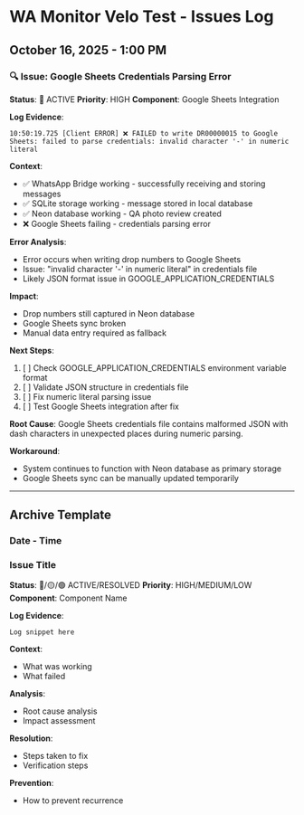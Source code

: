 # WA Monitor Velo Test - Issues Log

## October 16, 2025 - 1:00 PM

### 🔍 **Issue**: Google Sheets Credentials Parsing Error

**Status**: 🔴 ACTIVE
**Priority**: HIGH
**Component**: Google Sheets Integration

**Log Evidence**:
```
10:50:19.725 [Client ERROR] ❌ FAILED to write DR00000015 to Google Sheets: failed to parse credentials: invalid character '-' in numeric literal
```

**Context**:
- ✅ WhatsApp Bridge working - successfully receiving and storing messages
- ✅ SQLite storage working - message stored in local database
- ✅ Neon database working - QA photo review created
- ❌ Google Sheets failing - credentials parsing error

**Error Analysis**:
- Error occurs when writing drop numbers to Google Sheets
- Issue: "invalid character '-' in numeric literal" in credentials file
- Likely JSON format issue in GOOGLE_APPLICATION_CREDENTIALS

**Impact**:
- Drop numbers still captured in Neon database
- Google Sheets sync broken
- Manual data entry required as fallback

**Next Steps**:
1. [ ] Check GOOGLE_APPLICATION_CREDENTIALS environment variable format
2. [ ] Validate JSON structure in credentials file
3. [ ] Fix numeric literal parsing issue
4. [ ] Test Google Sheets integration after fix

**Root Cause**:
Google Sheets credentials file contains malformed JSON with dash characters in unexpected places during numeric parsing.

**Workaround**:
- System continues to function with Neon database as primary storage
- Google Sheets sync can be manually updated temporarily

---

## Archive Template

### Date - Time
### Issue Title
**Status**: 🔴/🟡/🟢 ACTIVE/RESOLVED
**Priority**: HIGH/MEDIUM/LOW
**Component**: Component Name

**Log Evidence**:
```
Log snippet here
```

**Context**:
- What was working
- What failed

**Analysis**:
- Root cause analysis
- Impact assessment

**Resolution**:
- Steps taken to fix
- Verification steps

**Prevention**:
- How to prevent recurrence